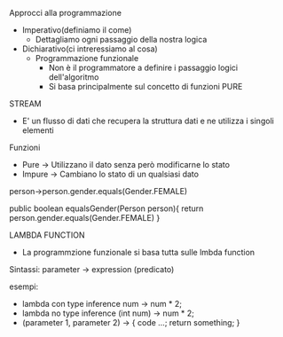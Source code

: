 Approcci alla programmazione
- Imperativo(definiamo il come)
    - Dettagliamo ogni passaggio della nostra logica
- Dichiarativo(ci intreressiamo al cosa)
    - Programmazione funzionale
        - Non è il programmatore a definire i passaggio logici dell'algoritmo
        - Si basa principalmente sul concetto di funzioni PURE

STREAM
- E' un flusso di dati che recupera la struttura dati e ne utilizza i singoli elementi

Funzioni
- Pure -> Utilizzano il dato senza però modificarne lo stato
- Impure -> Cambiano lo stato di un qualsiasi dato


person->person.gender.equals(Gender.FEMALE)

public boolean equalsGender(Person person){
    return person.gender.equals(Gender.FEMALE)
}

LAMBDA FUNCTION
- La programmzione funzionale si basa tutta sulle lmbda function

Sintassi:
parameter -> expression (predicato)

esempi:
- lambda con type inference
    num -> num * 2;
- lambda no type inference
    (int num) -> num * 2;
- (parameter 1, parameter 2) -> {
        code ...;
        return something;
    }